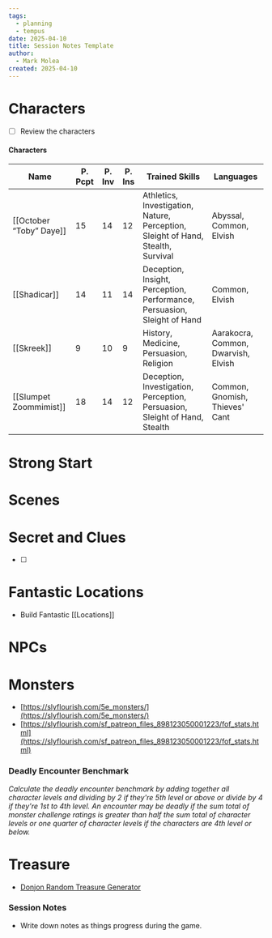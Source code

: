 ```yaml
---
tags:
  - planning
  - tempus
date: 2025-04-10
title: Session Notes Template
author:
  - Mark Molea
created: 2025-04-10
---
```

# Characters

- [ ] Review the characters

#### Characters

| Name                    | P. Pcpt | P. Inv | P. Ins | Trained Skills                                                                   | Languages                           |
| ----------------------- | ------- | ------ | ------ | -------------------------------------------------------------------------------- | ----------------------------------- |
| [[October “Toby” Daye]] | 15      | 14     | 12     | Athletics, Investigation, Nature, Perception, Sleight of Hand, Stealth, Survival | Abyssal, Common, Elvish             |
| [[Shadicar]]            | 14      | 11     | 14     | Deception, Insight, Perception, Performance, Persuasion, Sleight of Hand         | Common, Elvish                      |
| [[Skreek]]              | 9       | 10     | 9      | History, Medicine, Persuasion, Religion                                          | Aarakocra, Common, Dwarvish, Elvish |
| [[Slumpet Zoommimist]]  | 18      | 14     | 12     | Deception, Investigation, Perception, Persuasion, Sleight of Hand, Stealth       | Common, Gnomish, Thieves' Cant      |

  
  

# Strong Start

  

# Scenes

# Secret and Clues

- [ ]

# Fantastic Locations

- Build Fantastic [[Locations]]

# NPCs

# Monsters

- [https://slyflourish.com/5e_monsters/](https://slyflourish.com/5e_monsters/)
- [https://slyflourish.com/sf_patreon_files_898123050001223/fof_stats.html](https://slyflourish.com/sf_patreon_files_898123050001223/fof_stats.html)

  

### **Deadly Encounter Benchmark**

_Calculate the deadly encounter benchmark by adding together all character levels and dividing by 2 if they're 5th level or above or divide by 4 if they're 1st to 4th level. An encounter may be deadly if the sum total of monster challenge ratings is greater than half the sum total of character levels or one quarter of character levels if the characters are 4th level or below._

# Treasure

- [Donjon Random Treasure Generator](https://donjon.bin.sh/5e/random/#type=treasure;treasure-cr=4;treasure-loot_type=treasure_hoard)

### Session Notes

- Write down notes as things progress during the game.